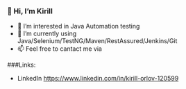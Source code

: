 ### 👋 Hi, I’m Kirill
- 👀 I’m interested in Java Automation testing
- 💫 I’m currently using Java/Selenium/TestNG/Maven/RestAssured/Jenkins/Git
- 📫 Feel free to cantact me via

###Links:
- LinkedIn
https://www.linkedin.com/in/kirill-orlov-120599
